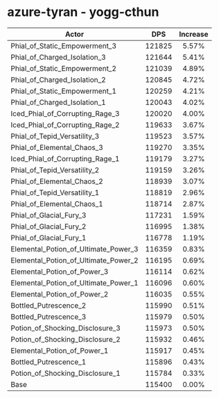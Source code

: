# azure-tyran - yogg-cthun
| Actor | DPS | Increase |
|---|:---:|:---:|
|Phial_of_Static_Empowerment_3|121825|5.57%|
|Phial_of_Charged_Isolation_3|121644|5.41%|
|Phial_of_Static_Empowerment_2|121039|4.89%|
|Phial_of_Charged_Isolation_2|120845|4.72%|
|Phial_of_Static_Empowerment_1|120259|4.21%|
|Phial_of_Charged_Isolation_1|120043|4.02%|
|Iced_Phial_of_Corrupting_Rage_3|120020|4.00%|
|Iced_Phial_of_Corrupting_Rage_2|119633|3.67%|
|Phial_of_Tepid_Versatility_3|119523|3.57%|
|Phial_of_Elemental_Chaos_3|119270|3.35%|
|Iced_Phial_of_Corrupting_Rage_1|119179|3.27%|
|Phial_of_Tepid_Versatility_2|119159|3.26%|
|Phial_of_Elemental_Chaos_2|118939|3.07%|
|Phial_of_Tepid_Versatility_1|118819|2.96%|
|Phial_of_Elemental_Chaos_1|118714|2.87%|
|Phial_of_Glacial_Fury_3|117231|1.59%|
|Phial_of_Glacial_Fury_2|116995|1.38%|
|Phial_of_Glacial_Fury_1|116778|1.19%|
|Elemental_Potion_of_Ultimate_Power_3|116359|0.83%|
|Elemental_Potion_of_Ultimate_Power_2|116195|0.69%|
|Elemental_Potion_of_Power_3|116114|0.62%|
|Elemental_Potion_of_Ultimate_Power_1|116096|0.60%|
|Elemental_Potion_of_Power_2|116035|0.55%|
|Bottled_Putrescence_2|115990|0.51%|
|Bottled_Putrescence_3|115979|0.50%|
|Potion_of_Shocking_Disclosure_3|115973|0.50%|
|Potion_of_Shocking_Disclosure_2|115932|0.46%|
|Elemental_Potion_of_Power_1|115917|0.45%|
|Bottled_Putrescence_1|115896|0.43%|
|Potion_of_Shocking_Disclosure_1|115784|0.33%|
|Base|115400|0.00%|
